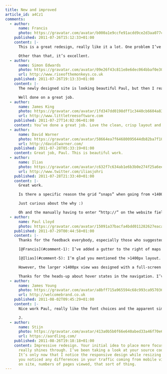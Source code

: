 ```yaml
---
title: New and improved
article_id: a4Cz1
comments:
  - author:
      name: Francis
      photo: https://gravatar.com/avatar/b000a1e9ccfe91acdd9ce2d3aa077c5d
    published: 2011-07-26T15:12:33+01:00
    content: |-
      This is a great redesign, really like it a lot. One problem I’ve found is with the embedded maps on an iPhone. The map is so too wide to be able to scroll past it. I ended up only being able to scroll the map continually  downwards so couldn’t get to the rest of the article.

      Other than that, it’s excellent.
  - author:
      name: Simon Edwards
      photo: https://gravatar.com/avatar/09e26f43c811e8e6dec064bbaf0e30b8
      url: http://www.riseofthemonkeys.co.uk
    published: 2011-07-26T19:13:33+01:00
    content: |-
      The newly designed site is looking beautiful Paul, but then I really shouldn’t expect anything less should I? Clear, concise and easy to navigate. I could go on but I know you wouldn’t like that.

      Well done on a great job.
  - author:
      name: James King
      photo: https://gravatar.com/avatar/1fd347dd0198dff1c3440cb6604a834d
      url: http://www.littletreesoftware.com
    published: 2011-07-27T14:02:06+01:00
    content: You’ve done a great job. Love the clean, crisp layout and I think the typography is beautiful.
  - author:
      name: David Warner
      photo: https://gravatar.com/avatar/58664ea7f64680095644db82ba7f104f
      url: http://davidlwarner.com/
    published: 2011-07-28T05:33:19+01:00
    content: Great job, Paul. This is beautiful work.
  - author:
      name: Ilias
      photo: https://gravatar.com/avatar/c632f7c634ab1e6b3b0e274f25a6ee1c
      url: http://www.twitter.com/iliasjohri
    published: 2011-07-28T21:33:40+01:00
    content: |-
      Great work.

      Is there a specific reason the grid “snaps” when going from +1400px to -1400px? I think @beep@twitter.com called it “switchy”. Also no visual hover-states on the main nav?

      Just curious about the why :)

      Oh and the manually having to enter “http://” on the website field in the comment form. The devil’s in the details ;)
  - author:
      name: Paul Lloyd
      photo: https://gravatar.com/avatar/15091a37bacfa4bdd011282627eaca2b
    published: 2011-07-29T00:44:58+01:00
    content: |-
      Thanks for the feedback everybody, especially those who suggested improvements:

      [@Francis](#comment-1): I’ve added a gutter to the right of maps on narrower displays that should make it easier to scroll past.

      [@Ilias](#comment-5): I’m glad you mentioned the >1400px layout. The design is fully flexible at widths below ~1024px, but I didn’t feel comfortable going flexible above this value, partly for fear of overly long line lengths, and partly for a desire to retain one ‘true layout’. I’m inclined to think there’s a point where responsive designs can stop, that they needn’t be infinite.

      However, the larger >1400px view was designed with a full-screen display in mind, where a users may want a ‘lean-back’ experience. The snap is a little jarring, but hopefully that is countered by the extreme width at which this appears. To be honest, this is all subject to review, and I may well change it in the future. What do you think of this type of responsiveness?

      Thanks for the heads-up about hover states in the navigation. I’ve fixed those now.
  - author:
      name: James Young
      photo: https://gravatar.com/avatar/a8bff715a965594c68c993ca957036af
      url: http://welcomebrand.co.uk
    published: 2011-08-02T09:45:29+01:00
    content: |-
      Nice work Paul, really like the font choices and the apparent simplicity of the design and feel to the site.

      J.
  - author:
      name: Stijn
      photo: https://gravatar.com/avatar/413a0b5b0f66e640abed33a46f70e602
      url: https://aardling.com/
    published: 2011-08-26T19:18:18+01:00
    content: Impressive redesign. Your initial idea to place more focus on the content
      really shines through. I’ve been taking a look at your source code and CSS styling.
      It’s only now that I notice the responsive design while resizing my browser. Have
      you noticed any differences in your traffic coming from mobile visitors? Time
      on site, numbers of pages viewed, that sort of thing.
---
```

